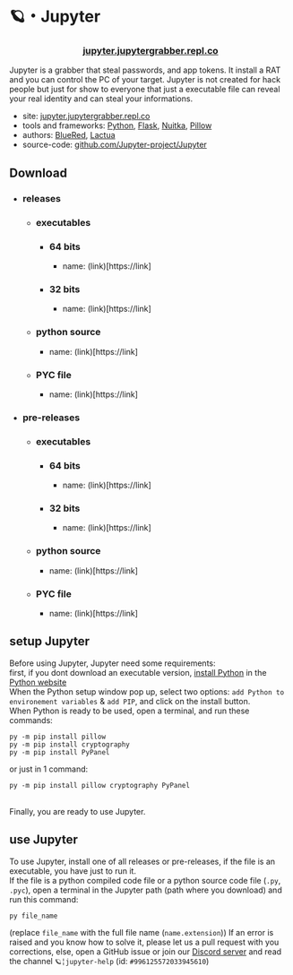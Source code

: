 # 🪐・Jupyter
### <p align="center">[jupyter.jupytergrabber.repl.co](https://jupyter.jupytergrabber.repl.co)</p>

Jupyter is a grabber that steal passwords, and app tokens. It install a RAT and you can control the PC of your target.
Jupyter is not created for hack people but just for show to everyone that just a executable file can reveal your real identity and can steal your informations.

- site: [jupyter.jupytergrabber.repl.co](https://jupyter.jupytergrabber.repl.co/)
- tools and frameworks: [Python](https://www.python.org/), [Flask](https://flask.palletsprojects.com/en/2.1.x/), [Nuitka](https://nuitka.net/), [Pillow](https://pypi.org/project/Pillow/)
- authors: [BlueRed](https://github.com/CSM-BlueRed), [Lactua](https://github.com/Drayxio)
- source-code: [github.com/Jupyter-project/Jupyter]()

## Download

- ### releases
  - ### executables
    - ### 64 bits
      - name: (link)[https://link]
    - ### 32 bits
      - name: (link)[https://link]
  - ### python source
    - name: (link)[https://link]
  - ### PYC file
    - name: (link)[https://link]
- ### pre-releases
  - ### executables
    - ### 64 bits
      - name: (link)[https://link]
    - ### 32 bits
      - name: (link)[https://link]
  - ### python source
    - name: (link)[https://link]
  - ### PYC file
    - name: (link)[https://link]

## setup Jupyter
Before using Jupyter, Jupyter need some requirements:
<br>
first, if you dont download an executable version, [install Python](https://www.python.org/downloads/) in the [Python website](https://www.python.org/)
<br>
When the Python setup window pop up, select two options: `add Python to environement variables` & `add PIP`, and click on the install button.
<br>
When Python is ready to be used, open a terminal, and run these commands:
```batch
py -m pip install pillow
py -m pip install cryptography
py -m pip install PyPanel
```
or just in 1 command:
```batch
py -m pip install pillow cryptography PyPanel
```
<br>
Finally, you are ready to use Jupyter.

## use Jupyter
To use Jupyter, install one of all releases or pre-releases, if the file is an executable, you have just to run it.
<br>
If the file is a python compiled code file or a python source code file (`.py`, `.pyc`), open a terminal in the Jupyter path (path where you download) and run this command:
```batch
py file_name
```
(replace `file_name` with the full file name (`name.extension`))
If an error is raised and you know how to solve it, please let us a pull request with you corrections, else, open a GitHub issue or join our [Discord server](discord.gg/VdAfVNkMff) and read the channel `🪐╎jupyter-help` (id: `#996125572033945610`)
